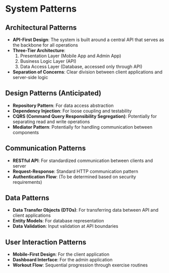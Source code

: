 # System Patterns

## Architectural Patterns
- **API-First Design**: The system is built around a central API that serves as the backbone for all operations
- **Three-Tier Architecture**: 
  1. Presentation Layer (Mobile App and Admin App)
  2. Business Logic Layer (API)
  3. Data Access Layer (Database, accessed only through API)
- **Separation of Concerns**: Clear division between client applications and server-side logic

## Design Patterns (Anticipated)
- **Repository Pattern**: For data access abstraction
- **Dependency Injection**: For loose coupling and testability
- **CQRS (Command Query Responsibility Segregation)**: Potentially for separating read and write operations
- **Mediator Pattern**: Potentially for handling communication between components

## Communication Patterns
- **RESTful API**: For standardized communication between clients and server
- **Request-Response**: Standard HTTP communication pattern
- **Authentication Flow**: (To be determined based on security requirements)

## Data Patterns
- **Data Transfer Objects (DTOs)**: For transferring data between API and client applications
- **Entity Models**: For database representation
- **Data Validation**: Input validation at API boundaries

## User Interaction Patterns
- **Mobile-First Design**: For the client application
- **Dashboard Interface**: For the admin application
- **Workout Flow**: Sequential progression through exercise routines
